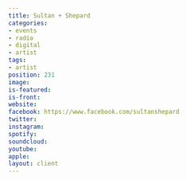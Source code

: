 ```yaml
---
title: Sultan + Shepard
categories:
- events
- radio
- digital
- artist
tags:
- artist
position: 231
image: 
is-featured: 
is-front: 
website: 
facebook: https://www.facebook.com/sultanshepard
twitter: 
instagram: 
spotify: 
soundcloud: 
youtube: 
apple: 
layout: client
---
```


